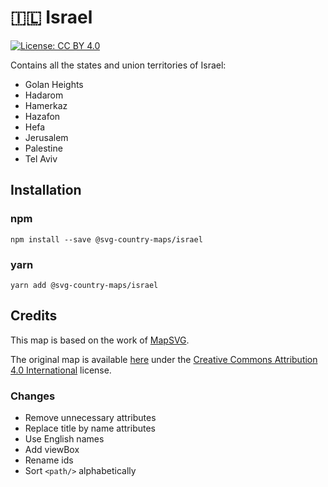 # 🇮🇱 Israel

[![License: CC BY 4.0](https://img.shields.io/badge/License-CC%20BY%204.0-blue.svg)](https://creativecommons.org/licenses/by/4.0/)

Contains all the states and union territories of Israel:
* Golan Heights
* Hadarom
* Hamerkaz
* Hazafon
* Hefa
* Jerusalem
* Palestine
* Tel Aviv

## Installation

### npm

`npm install --save @svg-country-maps/israel`

### yarn

`yarn add @svg-country-maps/israel`

## Credits

This map is based on the work of [MapSVG](https://mapsvg.com).

The original map is available [here](https://mapsvg.com/maps/israel) under the [Creative Commons Attribution 4.0 International](https://creativecommons.org/licenses/by/4.0/) license.

### Changes

* Remove unnecessary attributes
* Replace title by name attributes
* Use English names
* Add viewBox
* Rename ids
* Sort `<path/>` alphabetically
